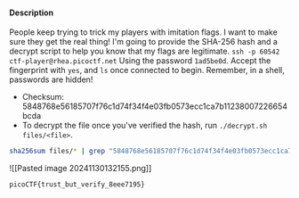 #### Description

People keep trying to trick my players with imitation flags. I want to make sure they get the real thing! I'm going to provide the SHA-256 hash and a decrypt script to help you know that my flags are legitimate. `ssh -p 60542 ctf-player@rhea.picoctf.net` Using the password `1ad5be0d`. Accept the fingerprint with `yes`, and `ls` once connected to begin. Remember, in a shell, passwords are hidden!

- Checksum: 5848768e56185707f76c1d74f34f4e03fb0573ecc1ca7b11238007226654bcda
- To decrypt the file once you've verified the hash, run `./decrypt.sh files/<file>`.

```bash
sha256sum files/* | grep "5848768e56185707f76c1d74f34f4e03fb0573ecc1ca7b11238007226654bcda"
```

![[Pasted image 20241130132155.png]]

```flag
picoCTF{trust_but_verify_8eee7195}
```